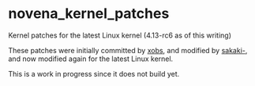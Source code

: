 # novena_kernel_patches
Kernel patches for the latest Linux kernel (4.13-rc6 as of this writing)

These patches were initially committed by [xobs](https://github.com/xobs/novena-linux), and modified by [sakaki-](https://github.com/sakaki-/novena-kernel-patches), and now modified again for the latest Linux kernel.

This is a work in progress since it does not build yet.
